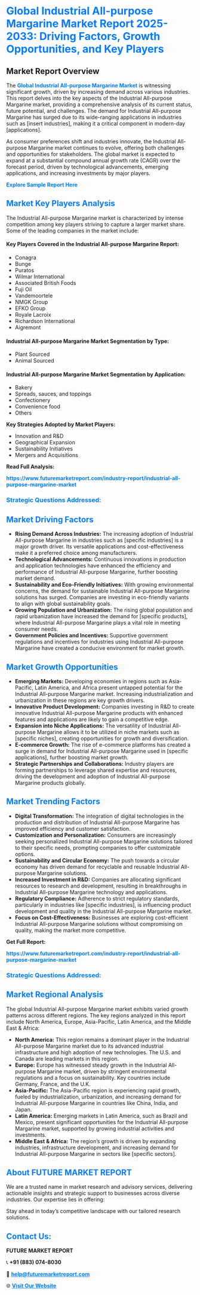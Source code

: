 <h1 style="color: #007BFF;">Global Industrial All-purpose Margarine Market Report 2025-2033: Driving Factors, Growth Opportunities, and Key Players</h1>

<section id="overview">
<h2>Market Report Overview</h2>
<p>The <a href="https://www.futuremarketreport.com/industry-report/industrial-all-purpose-margarine-market" style="color: #007BFF; text-decoration: none;"><strong>Global Industrial All-purpose Margarine Market</strong></a> is witnessing significant growth, driven by increasing demand across various industries. This report delves into the key aspects of the Industrial All-purpose Margarine market, providing a comprehensive analysis of its current status, future potential, and challenges. The demand for Industrial All-purpose Margarine has surged due to its wide-ranging applications in industries such as [insert industries], making it a critical component in modern-day [applications].</p>
<p>As consumer preferences shift and industries innovate, the Industrial All-purpose Margarine market continues to evolve, offering both challenges and opportunities for stakeholders. The global market is expected to expand at a substantial compound annual growth rate (CAGR) over the forecast period, driven by technological advancements, emerging applications, and increasing investments by major players.</p>
</section>

<section id="overview">
<p><a href="https://www.futuremarketreport.com/request-sample/reportId=54786" style="color: #007BFF; text-decoration: none;"><strong>Explore Sample Report Here</strong></a></p>
</section>

<section id="key-players">
<h2 style="color: #007BFF;">Market Key Players Analysis</h2>
<p>The Industrial All-purpose Margarine market is characterized by intense competition among key players striving to capture a larger market share. Some of the leading companies in the market include:</p>
<h4>Key Players Covered in the Industrial All-purpose Margarine Report:</h4>
<ul><li>Conagra</li><li>Bunge</li><li>Puratos</li><li>Wilmar International</li><li>Associated British Foods</li><li>Fuji Oil</li><li>Vandemoortele</li><li>NMGK Group</li><li>EFKO Group</li><li>Royale Lacroix</li><li>Richardson International</li><li>Aigremont</li></ul>
<h4>Industrial All-purpose Margarine Market Segmentation by Type:</h4>
<ul><li>Plant Sourced</li><li>Animal Sourced</li></ul>

<h4>Industrial All-purpose Margarine Market Segmentation by Application:</h4>
<ul><li>Bakery</li><li>Spreads, sauces, and toppings</li><li>Confectionery</li><li>Convenience food</li><li>Others</li></ul>
<p><strong>Key Strategies Adopted by Market Players:</strong></p>
<ul>
<li>Innovation and R&D</li>
<li>Geographical Expansion</li>
<li>Sustainability Initiatives</li>
<li>Mergers and Acquisitions</li>
</ul>
</section>

<section>
<p><strong>Read Full Analysis: </strong></p><a href="https://www.futuremarketreport.com/industry-report/industrial-all-purpose-margarine-market" style="color: #007BFF; text-decoration: none;"><strong>https://www.futuremarketreport.com/industry-report/industrial-all-purpose-margarine-market</strong></a>
<h3 style="color: #007BFF;">Strategic Questions Addressed:</h3>
</section>

<section id="driving-factors">
<h2 style="color: #007BFF;">Market Driving Factors</h2>
<ul>
<li><strong>Rising Demand Across Industries:</strong> The increasing adoption of Industrial All-purpose Margarine in industries such as [specific industries] is a major growth driver. Its versatile applications and cost-effectiveness make it a preferred choice among manufacturers.</li>
<li><strong>Technological Advancements:</strong> Continuous innovations in production and application technologies have enhanced the efficiency and performance of Industrial All-purpose Margarine, further boosting market demand.</li>
<li><strong>Sustainability and Eco-Friendly Initiatives:</strong> With growing environmental concerns, the demand for sustainable Industrial All-purpose Margarine solutions has surged. Companies are investing in eco-friendly variants to align with global sustainability goals.</li>
<li><strong>Growing Population and Urbanization:</strong> The rising global population and rapid urbanization have increased the demand for [specific products], where Industrial All-purpose Margarine plays a vital role in meeting consumer needs.</li>
<li><strong>Government Policies and Incentives:</strong> Supportive government regulations and incentives for industries using Industrial All-purpose Margarine have created a conducive environment for market growth.</li>
</ul>
</section>

<section id="growth-opportunities">
<h2 style="color: #007BFF;">Market Growth Opportunities</h2>
<ul>
<li><strong>Emerging Markets:</strong> Developing economies in regions such as Asia-Pacific, Latin America, and Africa present untapped potential for the Industrial All-purpose Margarine market. Increasing industrialization and urbanization in these regions are key growth drivers.</li>
<li><strong>Innovative Product Development:</strong> Companies investing in R&D to create innovative Industrial All-purpose Margarine products with enhanced features and applications are likely to gain a competitive edge.</li>
<li><strong>Expansion into Niche Applications:</strong> The versatility of Industrial All-purpose Margarine allows it to be utilized in niche markets such as [specific niches], creating opportunities for growth and diversification.</li>
<li><strong>E-commerce Growth:</strong> The rise of e-commerce platforms has created a surge in demand for Industrial All-purpose Margarine used in [specific applications], further boosting market growth.</li>
<li><strong>Strategic Partnerships and Collaborations:</strong> Industry players are forming partnerships to leverage shared expertise and resources, driving the development and adoption of Industrial All-purpose Margarine products globally.</li>
</ul>
</section>

<section id="trending-factors">
<h2 style="color: #007BFF;">Market Trending Factors</h2>
<ul>
<li><strong>Digital Transformation:</strong> The integration of digital technologies in the production and distribution of Industrial All-purpose Margarine has improved efficiency and customer satisfaction.</li>
<li><strong>Customization and Personalization:</strong> Consumers are increasingly seeking personalized Industrial All-purpose Margarine solutions tailored to their specific needs, prompting companies to offer customizable options.</li>
<li><strong>Sustainability and Circular Economy:</strong> The push towards a circular economy has driven demand for recyclable and reusable Industrial All-purpose Margarine solutions.</li>
<li><strong>Increased Investment in R&D:</strong> Companies are allocating significant resources to research and development, resulting in breakthroughs in Industrial All-purpose Margarine technology and applications.</li>
<li><strong>Regulatory Compliance:</strong> Adherence to strict regulatory standards, particularly in industries like [specific industries], is influencing product development and quality in the Industrial All-purpose Margarine market.</li>
<li><strong>Focus on Cost-Effectiveness:</strong> Businesses are exploring cost-efficient Industrial All-purpose Margarine solutions without compromising on quality, making the market more competitive.</li>
</ul>
</section>

<section>
<p><strong>Get Full Report: </strong></p><a href="https://www.futuremarketreport.com/industry-report/industrial-all-purpose-margarine-market" style="color: #007BFF; text-decoration: none;"><strong>https://www.futuremarketreport.com/industry-report/industrial-all-purpose-margarine-market</strong></a>
<h3 style="color: #007BFF;">Strategic Questions Addressed:</h3>
</section>


<section id="regional-analysis">
<h2 style="color: #007BFF;">Market Regional Analysis</h2>
<p>The global Industrial All-purpose Margarine market exhibits varied growth patterns across different regions. The key regions analyzed in this report include North America, Europe, Asia-Pacific, Latin America, and the Middle East & Africa:</p>
<ul>
<li><strong>North America:</strong> This region remains a dominant player in the Industrial All-purpose Margarine market due to its advanced industrial infrastructure and high adoption of new technologies. The U.S. and Canada are leading markets in this region.</li>
<li><strong>Europe:</strong> Europe has witnessed steady growth in the Industrial All-purpose Margarine market, driven by stringent environmental regulations and a focus on sustainability. Key countries include Germany, France, and the U.K.</li>
<li><strong>Asia-Pacific:</strong> The Asia-Pacific region is experiencing rapid growth, fueled by industrialization, urbanization, and increasing demand for Industrial All-purpose Margarine in countries like China, India, and Japan.</li>
<li><strong>Latin America:</strong> Emerging markets in Latin America, such as Brazil and Mexico, present significant opportunities for the Industrial All-purpose Margarine market, supported by growing industrial activities and investments.</li>
<li><strong>Middle East & Africa:</strong> The region’s growth is driven by expanding industries, infrastructure development, and increasing demand for Industrial All-purpose Margarine in sectors like [specific sectors].</li>
</ul>
</section>

<footer>
<h2 style="color: #007BFF;">About FUTURE MARKET REPORT</h2>
<p>We are a trusted name in market research and advisory services, delivering actionable insights and strategic support to businesses across diverse industries. Our expertise lies in offering:</p>

<p>Stay ahead in today’s competitive landscape with our tailored research solutions.</p>

<h2 style="color: #007BFF;">Contact Us:</h2>
<p><strong>FUTURE MARKET REPORT</strong></p>
<p>📞 <strong>+91 (883) 074-8030</strong></p>
<p>📧 <strong><a href="mailto:help@futuremarketreport.com" style="color: #007BFF;">help@futuremarketreport.com</a></strong></p>
<p>🌐 <strong><a href="https://www.futuremarketreport.com/" style="color: #007BFF;">Visit Our Website</a></strong></p>
</footer>